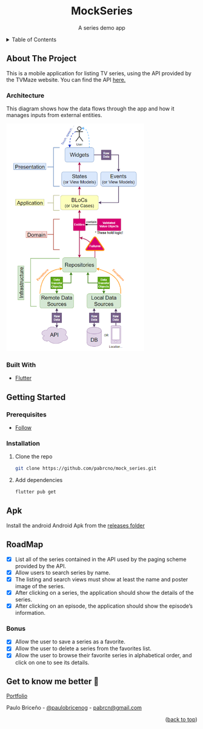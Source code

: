 <div id="top"></div>

<!-- PROJECT LOGO -->
<br />
<div align="center">

  <h1 align="center">MockSeries</h1>

  <p align="center">
   A series demo app
   
</div>

<!-- TABLE OF CONTENTS -->
<details>
  <summary>Table of Contents</summary>
  <ol>
    <li>
      <a href="#about-the-project">About The Project</a>
      <ul>
        <li><a href="#built-with">Built With</a></li>
      </ul>
    </li>
    <li>
      <a href="#getting-started">Getting Started</a>
      <ul>
        <li><a href="#prerequisites">Prerequisites</a></li>
        <li><a href="#installation">Installation</a></li>
      </ul>
    </li>
    <li><a href="#apk">Apk</a></li>
    <li><a href="#roadmap">Roadmap</a></li>    
  </ol>
</details>

<!-- ABOUT THE PROJECT -->

## About The Project

This is a mobile application for listing TV series, using the API provided by the TVMaze
website.
You can find the API <a href="https://www.tvmaze.com/api">here.</a>

### Architecture

This diagram shows how the data flows through the app and how it manages inputs from external entities.

<img src="./readme_assets/DDD-architecture.png" height=600/>

### Built With

- [Flutter](https://flutter.dev/)

<!-- GETTING STARTED -->

## Getting Started

### Prerequisites

- [Follow](https://flutter.dev/docs/get-started/install)

### Installation

1. Clone the repo
   ```sh
   git clone https://github.com/pabrcno/mock_series.git
   ```
2. Add dependencies
   ```sh
   flutter pub get
   ```

<!-- USAGE EXAMPLES -->

## Apk

Install the android Android Apk from the <a href="https://github.com/pabrcno/mock_series/tree/main/releases">releases folder</a>

<!-- ROADMAP -->

## RoadMap

- [x] List all of the series contained in the API used by the paging scheme provided by the
      API.
- [x] Allow users to search series by name.
- [x] The listing and search views must show at least the name and poster image of the
      series.
- [x] After clicking on a series, the application should show the details of the series.
- [x] After clicking on an episode, the application should show the episode’s information.

### Bonus

- [x] Allow the user to save a series as a favorite.
- [x] Allow the user to delete a series from the favorites list.
- [x] Allow the user to browse their favorite series in alphabetical order, and click on one to
      see its details.

<!-- CONTACT -->

## Get to know me better 🚀

<a href="https://pabrcno.github.io/portfolio/">Portfolio</a>

Paulo Briceño - [@paulobricenog](https://twitter.com/paulobricenog) - pabrcn@gmail.com

<p align="right">(<a href="#top">back to top</a>)</p>
